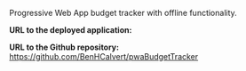 Progressive Web App budget tracker with offline functionality. 

__URL to the deployed application:__ 

__URL to the Github repository:__ https://github.com/BenHCalvert/pwaBudgetTracker

